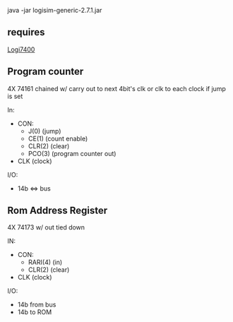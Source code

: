 java -jar logisim-generic-2.7.1.jar

## requires 

[Logi7400](https://github.com/r0the/logi7400)

## Program counter

4X 74161 chained w/ carry out to next 4bit's clk or clk to each clock if jump is set

In: 
* CON: 
    * J(0) (jump)
    * CE(1) (count enable)
    * CLR(2) (clear)
    * PCO(3) (program counter out)
* CLK (clock)

I/O:
* 14b <=> bus

## Rom Address Register

4X 74173 w/ out tied down

IN:
* CON:
    * RARI(4) (in)
    * CLR(2) (clear)
* CLK (clock)

I/O:
* 14b from bus
* 14b to ROM

